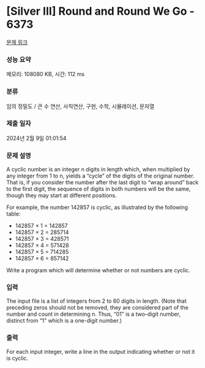 # [Silver III] Round and Round We Go - 6373 

[문제 링크](https://www.acmicpc.net/problem/6373) 

### 성능 요약

메모리: 108080 KB, 시간: 112 ms

### 분류

임의 정밀도 / 큰 수 연산, 사칙연산, 구현, 수학, 시뮬레이션, 문자열

### 제출 일자

2024년 2월 9일 01:01:54

### 문제 설명

<p>A cyclic number is an integer n digits in length which, when multiplied by any integer from 1 to n, yields a “cycle” of the digits of the original number. That is, if you consider the number after the last digit to “wrap around” back to the first digit, the sequence of digits in both numbers will be the same, though they may start at different positions.</p>

<p>For example, the number 142857 is cyclic, as illustrated by the following table:</p>

<ul>
	<li>142857 × 1 = 142857</li>
	<li>142857 × 2 = 285714</li>
	<li>142857 × 3 = 428571</li>
	<li>142857 × 4 = 571428</li>
	<li>142857 × 5 = 714285</li>
	<li>142857 × 6 = 857142</li>
</ul>

<p>Write a program which will determine whether or not numbers are cyclic.</p>

### 입력 

 <p>The input file is a list of integers from 2 to 60 digits in length. (Note that preceding zeros should not be removed, they are considered part of the number and count in determining n. Thus, “01” is a two-digit number, distinct from “1” which is a one-digit number.)</p>

### 출력 

 <p>For each input integer, write a line in the output indicating whether or not it is cyclic.</p>

